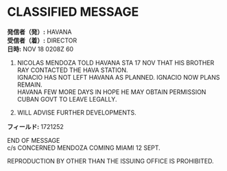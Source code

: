 # CLASSIFIED MESSAGE

**発信者（発）:** HAVANA  
**受信者（着）:** DIRECTOR  
**日時:** NOV 18 0208Z 60  

1. NICOLAS MENDOZA TOLD HAVANA STA 17 NOV THAT HIS BROTHER RAY CONTACTED THE HAVA STATION.  
   IGNACIO HAS NOT LEFT HAVANA AS PLANNED. IGNACIO NOW PLANS REMAIN.  
   HAVANA FEW MORE DAYS IN HOPE HE MAY OBTAIN PERMISSION CUBAN GOVT TO LEAVE LEGALLY.  

2. WILL ADVISE FURTHER DEVELOPMENTS.  

**フィールド:** 1721252  

END OF MESSAGE  
c/s CONCERNED MENDOZA COMING MIAMI 12 SEPT.  

REPRODUCTION BY OTHER THAN THE ISSUING OFFICE IS PROHIBITED.